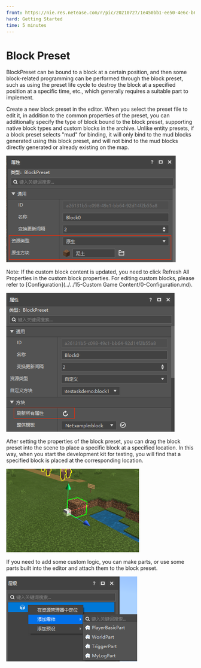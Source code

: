 ```yaml
--- 
front: https://nie.res.netease.com/r/pic/20210727/1e450bb1-ee50-4e6c-b614-7fbd6a00b4e7.png 
hard: Getting Started 
time: 5 minutes 
--- 
```

# Block Preset 

BlockPreset can be bound to a block at a certain position, and then some block-related programming can be performed through the block preset, such as using the preset life cycle to destroy the block at a specified position at a specific time, etc., which generally requires a suitable part to implement. 

Create a new block preset in the editor. When you select the preset file to edit it, in addition to the common properties of the preset, you can additionally specify the type of block bound to the block preset, supporting native block types and custom blocks in the archive. Unlike entity presets, if a block preset selects "mud" for binding, it will only bind to the mud blocks generated using this block preset, and will not bind to the mud blocks directly generated or already existing on the map. 

![image-20210707174815752](./images/image-20210707174815752.png) 

Note: If the custom block content is updated, you need to click Refresh All Properties in the custom block properties. For editing custom blocks, please refer to [Configuration](../../15-Custom Game Content/0-Configuration.md). 

![image-20210707175538979](./images/image-20210707175538979.png) 

After setting the properties of the block preset, you can drag the block preset into the scene to place a specific block at a specified location. In this way, when you start the development kit for testing, you will find that a specified block is placed at the corresponding location. 

![image-20210707175917988](./images/image-20210707175917988.png) 

If you need to add some custom logic, you can make parts, or use some parts built into the editor and attach them to the block preset. 

![image-20210714103404594](./images/image-20210714103404594.png)